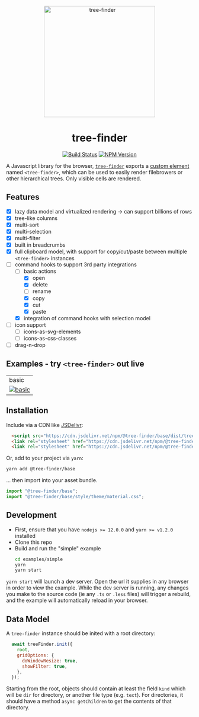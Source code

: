 <p align="center">
  <img alt="tree-finder" src="https://raw.githubusercontent.com/tree-finder/tree-finder/master/packages/tree-finder/style/icons/treeFinder.svg" width="300">
</p>


<p align="center">
  <h1 align="center">tree-finder</h1>
</p>

<p align="center">
  <a href="https://github.com/tree-finder/tree-finder/actions/workflows/build.yml?query=workflow%3A%22%5C%22Build%22"><img alt="Build Status" src="https://github.com/tree-finder/tree-finder/actions/workflows/build.yml/badge.svg?branch=master"></a>
  <a href="https://www.npmjs.com/package/@tree-finder/base"><img alt="NPM Version" src="https://img.shields.io/npm/v/@tree-finder/base.svg?color=brightgreen&style=flat-square"></a>
</p>

A Javascript library for the browser, [`tree-finder`](https://github.com/tree-finder/tree-finder) exports
a [custom element](https://developer.mozilla.org/en-US/docs/Web/Web_Components/Using_custom_elements)
named `<tree-finder>`,
which can be used to easily render filebrowers or other hierarchical trees. Only visible cells are rendered.

## Features

- [x] lazy data model and virtualized rendering -> can support billions of rows
- [x] tree-like columns
- [x] multi-sort
- [x] multi-selection
- [x] multi-filter
- [x] built in breadcrumbs
- [x] full clipboard model, with support for copy/cut/paste between multiple `<tree-finder>` instances
- [ ] command hooks to support 3rd party integrations
  - [ ] basic actions
    - [x] open
    - [x] delete
    - [ ] rename
    - [x] copy
    - [x] cut
    - [x] paste
  - [x] integration of command hooks with selection model
- [ ] icon support
  - [ ] icons-as-svg-elements
  - [ ] icons-as-css-classes
- [ ] drag-n-drop

## Examples - try `<tree-finder>` out live

||
|:--|
|basic|
|[![basic](https://raw.githubusercontent.com/tree-finder/tree-finder/master/docs/basic_example.png)](https://bl.ocks.org/telamonian/330781ee64e02c514081851d272cd0a6)|

## Installation

Include via a CDN like [JSDelivr](https://cdn.jsdelivr.net/npm/tree-finder):

```html
  <script src="https://cdn.jsdelivr.net/npm/@tree-finder/base/dist/tree-finder.js"></script>
  <link rel="stylesheet" href="https://cdn.jsdelivr.net/npm/@tree-finder/base/dist/tree-finder.css">
  <link rel="stylesheet" href="https://cdn.jsdelivr.net/npm/@tree-finder/base/dist/theme/material.css">
```

Or, add to your project via `yarn`:

```bash
yarn add @tree-finder/base
```

... then import into your asset bundle.

```javascript
import "@tree-finder/base";
import "@tree-finder/base/style/theme/material.css";
```

## Development

- First, ensure that you have `nodejs >= 12.0.0` and `yarn >= v1.2.0` installed
- Clone this repo
- Build and run the "simple" example
  ```bash
  cd examples/simple
  yarn
  yarn start
  ```

`yarn start` will launch a dev server. Open the url it supplies in any browser in order to view the example. While the dev server is running, any changes you make to the source code (ie any `.ts` or `.less` files) will trigger a rebuild, and the example will automatically reload in your browser.


## Data Model

A `tree-finder` instance should be inited with a root directory:

```javascript
  await treeFinder.init({
    root,
    gridOptions: {
      doWindowResize: true,
      showFilter: true,
    },
  });
```

Starting from the root, objects should contain at least the field `kind` which will be `dir` for directory, or another file type (e.g. `text`). For directories, it should have a method `async getChildren` to get the contents of that directory.

